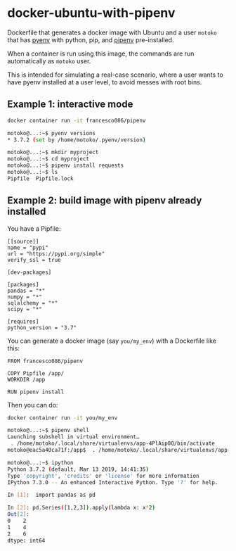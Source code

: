 # docker-ubuntu-with-pipenv

Dockerfile that generates a docker image with Ubuntu and a user `motoko` that has [pyenv](https://github.com/pyenv/pyenv) with python, pip, and [pipenv](https://pipenv.readthedocs.io/en/latest/) pre-installed.

When a container is run using this image, the commands are run automatically as `motoko` user.

This is intended for simulating a real-case scenario, where a user wants to have pyenv installed at a user level, to avoid messes with root bins.



## Example 1: interactive mode

```bash
docker container run -it francesco086/pipenv

motoko@...:~$ pyenv versions
* 3.7.2 (set by /home/motoko/.pyenv/version)

motoko@...:~$ mkdir myproject
motoko@...:~$ cd myproject
motoko@...:~$ pipenv install requests
motoko@...:~$ ls
Pipfile  Pipfile.lock
```


## Example 2: build image with pipenv already installed

You have a Pipfile:

```
[[source]]
name = "pypi"
url = "https://pypi.org/simple"
verify_ssl = true

[dev-packages]

[packages]
pandas = "*"
numpy = "*"
sqlalchemy = "*"
scipy = "*"

[requires]
python_version = "3.7"
```

You can generate a docker image (say `you/my_env`) with a Dockerfile like this:

```
FROM francesco086/pipenv

COPY Pipfile /app/
WORKDIR /app

RUN pipenv install
```

Then you can do:
```bash
docker container run -it you/my_env

motoko@...:~$ pipenv shell
Launching subshell in virtual environment…
 . /home/motoko/.local/share/virtualenvs/app-4PlAip0Q/bin/activate
motoko@eac5a40ca71f:/app$  . /home/motoko/.local/share/virtualenvs/app-4PlAip0Q/bin/activate

motoko@...:~$ ipython
Python 3.7.2 (default, Mar 13 2019, 14:41:35) 
Type 'copyright', 'credits' or 'license' for more information
IPython 7.3.0 -- An enhanced Interactive Python. Type '?' for help.

In [1]:  import pandas as pd

In [2]: pd.Series([1,2,3]).apply(lambda x: x*2)                                                                                                                                               
Out[2]: 
0    2
1    4
2    6
dtype: int64
```